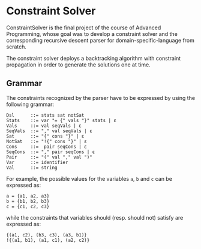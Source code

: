 Constraint Solver
=============

ConstraintSolver is the final project of the course of Advanced Programming, whose goal was to develop a constraint solver and the corresponding recursive descent parser for domain-specific-language from scratch.

The constraint solver deploys a backtracking algorithm with constraint propagation in order to generate the solutions one at time.

Grammar
----------
The constraints recognized by the parser have to be expressed by using the following grammar:

	Dsl      ::= stats sat notSat
	Stats    ::= var "= {" vals "}" stats | ε
	Vals     ::= val seqVals | ε
	SeqVals  ::= "," val seqVals | ε
	Sat      ::= "{" cons "}" | ε
	NotSat   ::= "!{" cons "}" | ε
	Cons     ::=  pair seqCons | ε
	SeqCons  ::= "," pair seqCons | ε
	Pair     ::= "(" val "," val ")"
	Var      ::= identifier
	Val      ::= string

For example, the possible values for the variables `a`,  `b` and  `c` can be expressed as:

	a = {a1, a2, a3}
	b = {b1, b2, b3}
	c = {c1, c2, c3}

while the constraints that variables should (resp. should not) satisfy are expressed as:

	{(a1, c2), (b3, c3), (a3, b1)}
	!{(a1, b1), (a1, c1), (a2, c2)}